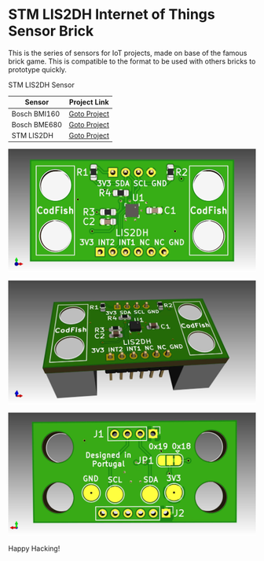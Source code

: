 # STM LIS2DH Internet of Things Sensor Brick

This is the series of sensors for IoT projects, made on base of the famous brick game. This is compatible to the format to be used with others bricks to prototype quickly.

STM LIS2DH Sensor

Sensor | Project Link
------------ | -------------
Bosch BMI160 | [Goto Project](https://github.com/pedrominatel/cf_sensor_brick_model)
Bosch BME680 | [Goto Project](https://github.com/CodFish-pt/sensor_bricks_hardware/tree/main/bme680) 
STM LIS2DH | [Goto Project](https://github.com/CodFish-pt/sensor_bricks_hardware/tree/main/lis2dh12)

![3D View](assets/lis2dh12.jpg)

![3D View](assets/lis2dh12_2.jpg)

![3D View](assets/lis2dh12_3.jpg)


Happy Hacking!
